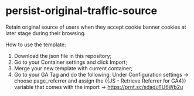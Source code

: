 # persist-original-traffic-source
Retain original source of users when they accept cookie banner cookies at later stage during their browsing.

How to use the template:
1. Download the json file in this repository;
1. Go to your Container settings and click Import;
2. Merge your new template with current container;
3. Go to your GA Tag and do the following:
   Under Configuration settings -> choose page_referrer and assign the {{JS - Retrieve Referrer for GA4}} variable that comes with the import -> https://prnt.sc/sdaduTU6Wb2u
